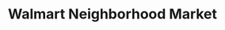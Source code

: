 ---
title: "Walmart Neighborhood Market"
url: /killeen/walmart-neighborhood-market-east-stan-schlueter-loop/
shop: supermarket
---
